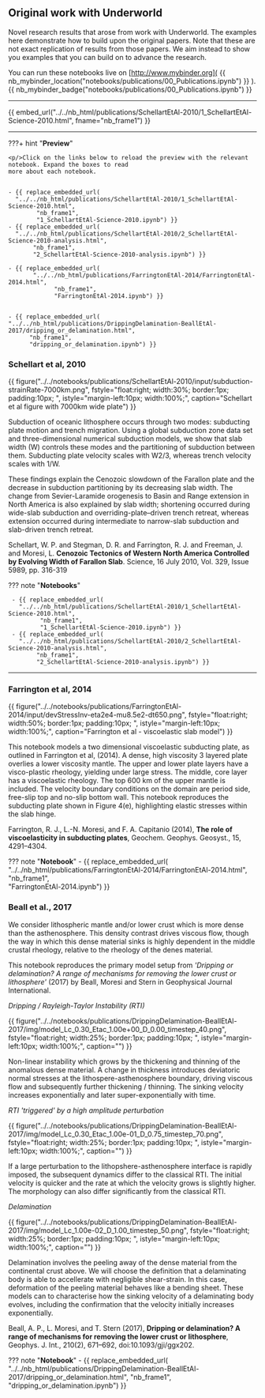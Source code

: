 ##  Original work with Underworld

Novel research results
that arose from work with Underworld. The examples here demonstrate how to build upon
the original papers. Note that these are not exact replication of results from those papers.
We aim instead to show you examples that you can build on to advance the research.

You can run these notebooks live on [http://www.mybinder.org]( {{    nb_mybinder_location("notebooks/publications/00_Publications.ipynb") }} ). {{ nb_mybinder_badge("notebooks/publications/00_Publications.ipynb") }}

---

<!-- This embeds the notebook -->

{{ embed_url("../../nb_html/publications/SchellartEtAl-2010/1_SchellartEtAl-Science-2010.html", fname="nb_frame1") }}

---

???+ hint "**Preview**"

    <p/>Click on the links below to reload the preview with the relevant notebook. Expand the boxes to read
    more about each notebook.


    - {{ replace_embedded_url(
      "../../nb_html/publications/SchellartEtAl-2010/1_SchellartEtAl-Science-2010.html",
            "nb_frame1",  
            "1_SchellartEtAl-Science-2010.ipynb") }}
    - {{ replace_embedded_url(
      "../../nb_html/publications/SchellartEtAl-2010/2_SchellartEtAl-Science-2010-analysis.html",
           "nb_frame1",  
           "2_SchellartEtAl-Science-2010-analysis.ipynb") }}

    - {{ replace_embedded_url(
           "../../nb_html/publications/FarringtonEtAl-2014/FarringtonEtAl-2014.html",
                 "nb_frame1",  
                 "FarringtonEtAl-2014.ipynb") }}


    - {{ replace_embedded_url(
    "../../nb_html/publications/DrippingDelamination-BeallEtAl-2017/dripping_or_delamination.html",
          "nb_frame1",  
          "dripping_or_delamination.ipynb") }}



### Schellart et al, 2010

{{ figure("../../notebooks/publications/SchellartEtAl-2010/input/subduction-strainRate-7000km.png",
  fstyle="float:right; width:30%; border:1px; padding:10px; ",
  istyle="margin-left:10px; width:100%;",
  caption="Schellart et al figure with 7000km wide plate") }}


Subduction of oceanic lithosphere occurs through two modes: subducting plate motion and trench migration. Using a global subduction zone data set and three-dimensional numerical subduction models, we show that slab width (W) controls these modes and the partitioning of subduction between them. Subducting plate velocity scales with W2/3, whereas trench velocity scales with 1/W.

These findings explain the Cenozoic slowdown of the Farallon plate and the decrease in subduction partitioning by its decreasing slab width. The change from Sevier-Laramide orogenesis to Basin and Range extension in North America is also explained by slab width; shortening occurred during wide-slab subduction and overriding-plate–driven trench retreat, whereas extension occurred during intermediate to narrow-slab subduction and slab-driven trench retreat.


Schellart, W. P. and Stegman, D. R. and Farrington, R. J. and Freeman, J. and Moresi, L. **Cenozoic Tectonics of Western North America Controlled by Evolving Width of Farallon Slab**. Science, 16 July 2010, Vol. 329, Issue 5989, pp. 316-319


??? note "**Notebooks**"

     - {{ replace_embedded_url(
       "../../nb_html/publications/SchellartEtAl-2010/1_SchellartEtAl-Science-2010.html",
             "nb_frame1",  
             "1_SchellartEtAl-Science-2010.ipynb") }}
     - {{ replace_embedded_url(
       "../../nb_html/publications/SchellartEtAl-2010/2_SchellartEtAl-Science-2010-analysis.html",
            "nb_frame1",  
            "2_SchellartEtAl-Science-2010-analysis.ipynb") }}


---

### Farrington et al, 2014

{{ figure("../../notebooks/publications/FarringtonEtAl-2014/input/devStressInv-eta2e4-mu8.5e2-dt650.png",
  fstyle="float:right; width:50%; border:1px; padding:10px; ",
  istyle="margin-left:10px; width:100%;",
  caption="Farrington et al - viscoelastic slab model") }}


This notebook models a two dimensional viscoelastic subducting plate, as outlined in Farrington et al, (2014). A dense, high viscosity 3 layered plate overlies a lower viscosity mantle. The upper and lower plate layers have a visco-plastic rheology, yielding under large stress. The middle, core layer has a viscoelastic rheology. The top 600 km of the upper mantle is included. The velocity boundary conditions on the domain are period side, free-slip top and no-slip bottom wall. This notebook reproduces the subducting plate shown in Figure 4(e), highlighting elastic stresses within the slab hinge.

Farrington, R. J., L.-N. Moresi, and F. A. Capitanio (2014), **The role of viscoelasticity in subducting plates**, Geochem. Geophys. Geosyst., 15, 4291–4304.


??? note "**Notebook**"
    - {{ replace_embedded_url(
    "../../nb_html/publications/FarringtonEtAl-2014/FarringtonEtAl-2014.html",
          "nb_frame1",  
          "FarringtonEtAl-2014.ipynb") }}


### Beall et al., 2017

We consider lithospheric mantle and/or lower crust which is more dense than the asthenosphere. This density contrast drives viscous flow, though the way in which this dense material sinks is highly dependent in the middle crustal rheology, relative to the rheology of the denes material.

This notebook reproduces the primary model setup from *'Dripping or delamination? A range of mechanisms for removing the lower crust or lithosphere'* (2017) by Beall, Moresi and Stern in Geophysical Journal International.


*Dripping / Rayleigh-Taylor Instability (RTI)*


{{ figure("../../notebooks/publications/DrippingDelamination-BeallEtAl-2017/img/model_Lc_0.30_Etac_1.00e+00_D_0.00_timestep_40.png",
  fstyle="float:right; width:25%; border:1px; padding:10px; ",
  istyle="margin-left:10px; width:100%;",
  caption="") }}

Non-linear instability which grows by the thickening and thinning of the anomalous dense material. A change in thickness introduces deviatoric normal stresses at the lithospere-asthenosphere boundary, driving viscous flow and subsequently further thickening / thinning. The sinking velocity increases exponentially and later super-exponentially with time.

*RTI 'triggered' by a high amplitude perturbation*

{{ figure("../../notebooks/publications/DrippingDelamination-BeallEtAl-2017/img/model_Lc_0.30_Etac_1.00e-01_D_0.75_timestep_70.png",
  fstyle="float:right; width:25%; border:1px; padding:10px; ",
  istyle="margin-left:10px; width:100%;",
  caption="") }}

If a large perturbation to the lithopshere-asthenosphere interface is rapidly imposed, the subsequent dynamics differ to the classical RTI. The initial velocity is quicker and the rate at which the velocity grows is slightly higher. The morphology can also differ significantly from the classical RTI.

*Delamination*

{{ figure("../../notebooks/publications/DrippingDelamination-BeallEtAl-2017/img/model_Lc_1.00e-02_D_1.00_timestep_50.png",
  fstyle="float:right; width:25%; border:1px; padding:10px; ",
  istyle="margin-left:10px; width:100%;",
  caption="") }}


Delamination involves the peeling away of the dense material from the continental crust above. We will choose the definition that a delaminating body is able to accellerate with negligible shear-strain. In this case, deformation of the peeling material behaves like a bending sheet. These models can to characterise how the sinking velocity of a delaminating body evolves, including the confirmation that the velocity initially increases exponentially.


Beall, A. P., L. Moresi, and T. Stern (2017), **Dripping or delamination? A range of mechanisms for removing the lower crust or lithosphere**, Geophys. J. Int., 210(2), 671–692, doi:10.1093/gji/ggx202.


??? note "**Notebook**"
       - {{ replace_embedded_url(
       "../../nb_html/publications/DrippingDelamination-BeallEtAl-2017/dripping_or_delamination.html",
             "nb_frame1",  
             "dripping_or_delamination.ipynb") }}
